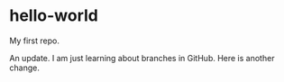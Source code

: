 # hello-world
My first repo.

An update. I am just learning about branches in GitHub.
Here is another change.

